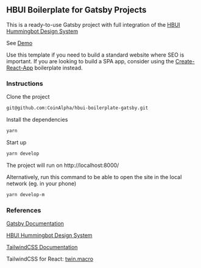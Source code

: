 ## HBUI Boilerplate for Gatsby Projects

This is a ready-to-use Gatsby project with full integration of the [HBUI Hummingbot Design System](https://hbui.netlify.app/)

See [Demo](https://hbui-boilerplate-gatsby.netlify.app/)

Use this template if you need to build a standard website where SEO is important. If you are looking to build a SPA app, consider using the [Create-React-App](https://github.com/CoinAlpha/hbui-boilerplate-cra) boilerplate instead.

### Instructions

Clone the project

```bash
git@github.com:CoinAlpha/hbui-boilerplate-gatsby.git
```

Install the dependencies

```bash
yarn
```

Start up

```bash
yarn develop
```

The project will run on http://localhost:8000/


Alternatively, run this command to be able to open the site in the local network (eg. in your phone)

```bash
yarn develop-m
```

### References

[Gatsby Documentation](https://www.gatsbyjs.com/docs/)

[HBUI Hummingbot Design System](https://hbui.netlify.app/)

[TailwindCSS Documentation](https://tailwindcss.com/docs)

TailwindCSS for React: [twin.macro](https://github.com/ben-rogerson/twin.macro)